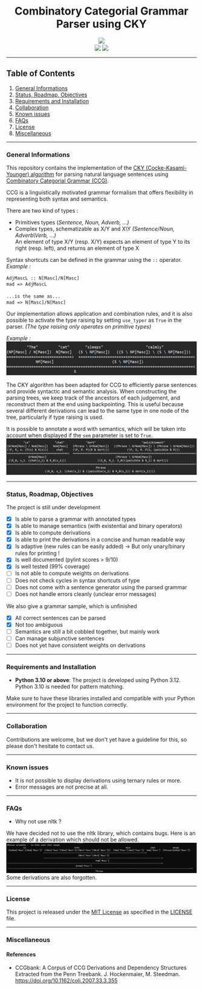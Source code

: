 <h1 align="center">Combinatory Categorial Grammar Parser using CKY</h1>
<p align="center">
<img src="https://img.shields.io/badge/Python-3776AB?style=for-the-badge&logo=python&logoColor=white"></br>
<img src="https://img.shields.io/badge/Maintained%3F-yes-green.svg">
<img src="https://img.shields.io/github/license/abelloun/cyk.svg">
</p>

***
## Table of Contents
1. [General Informations](#general-info)
2. [Status, Roadmap, Objectives](#status)
3. [Requirements and Installation](#installation)
4. [Collaboration](#collaboration)
5. [Known issues](#bugs)
5. [FAQs](#faqs)
6. [License](#license)
7. [Miscellaneous](#extra)

***
### General Informations
<a name="general-info"></a>
This repository contains the implementation of the [CKY (Cocke-Kasami-Younger) algorithm](https://en.wikipedia.org/wiki/CYK_algorithm) for parsing natural language sentences using [Combinatory Categorial Grammar (CCG)](https://en.wikipedia.org/wiki/Combinatory_categorial_grammar).

CCG is a linguistically motivated grammar formalism that offers flexibility in representing both syntax and semantics.

There are two kind of types :
- Primitives types (*Sentence, Noun, Adverb, ...)*
- Complex types, schematizable as X/Y and X\Y *(Sentence/Noun, Adverb\\Verb, ...)*\
    An element of type X/Y (resp. X/Y) expects an element of type Y to its right (resp. left), and returns an element of type X

Syntax shortcuts can be defined in the grammar using the `::` operator.\
*Example :*
```
AdjMascL :: N[Masc]/N[Masc]
mad => AdjMascL

...is the same as...
mad => N[Masc]/N[Masc]
```



Our implementation allows application and combination rules, and it is also possible to activate the type raising by setting `use_typer` as `True` in the parser. *(The type raising only operates on primitive types)*

*Example :*\
![Derivation example of the sentence 'The cat sleeps calmly'.](/image/derivexample.png "Derivation example of the sentence 'The cat sleeps calmly'.")

The CKY algorithm has been adapted for CCG to efficiently parse sentences and provide syntactic and semantic analysis. When constructing the parsing trees, we keep track of the ancestors of each judgement, and reconstruct them at the end using backpointing. This is useful because several different derivations can lead to the same type in one node of the tree, particularly if type raising is used.

It is possible to annotate a word with semantics, which will be taken into account when displayed if the `sem` parameter is set to `True`.\
![Derivation example of the sentence 'The cat sleeps calmly'.](/image/derivexamplesem.png "Derivation example of the sentence 'The cat sleeps calmly'.")

***
### Status, Roadmap, Objectives
<a name="status"></a>
The project is still under development
- [x] Is able to parse a grammar with annotated types
- [x] Is able to manage semantics (with existential and binary operators)
- [x] Is able to compute derivations
- [x] Is able to print the derivations in a concise and human readable way
- [x] Is adaptive (new rules can be easily added) -> But only unary/binary rules for printing !
- [x] Is well documented (pylint scores > 9/10)
- [x] Is well tested (99% coverage)
- [ ] Is not able to compute weights on derivations
- [ ] Does not check cycles in syntax shortcuts of type
- [ ] Does not come with a sentence generator using the parsed grammar
- [ ] Does not handle errors cleanly (unclear error messages)

We also give a grammar sample, which is unfinished
- [x] All correct sentences can be parsed
- [x] Not too ambiguous
- [ ] Semantics are still a bit cobbled together, but mainly work
- [ ] Can manage subjunctive sentences
- [ ] Does not yet have consistent weights on derivations

***
### Requirements and Installation
<a name="installation"></a>
- **Python 3.10 or above**: The project is developed using Python 3.12. Python 3.10 is needed for pattern matching.

Make sure to have these libraries installed and compatible with your Python environment for the project to function correctly.
***
### Collaboration
<a name="collaboration"></a>
Contributions are welcome, but we don't yet have a guideline for this, so please don't hesitate to contact us.
***
### Known issues
<a name="bugs"></a>
- It is not possible to display derivations using ternary rules or more.
- Error messages are not precise at all.

***
### FAQs
<a name="faqs"></a>
- Why not use nltk ?

We have decided not to use the nltk library, which contains bugs. Here is an example of a derivation which should not be allowed.\
![Wrong nltk derivation.](/image/wrongnltk.png "Wrong nltk derivation.")\
Some derivations are also forgotten.
***
### License
<a name="license"></a>
This project is released under the [MIT License](LICENSE) as specified in the [LICENSE](LICENSE) file.
***
### Miscellaneous
<a name="extra"></a>
#### References

- CCGbank: A Corpus of CCG Derivations and Dependency Structures Extracted from the Penn Treebank. J. Hockenmaier, M. Steedman. https://doi.org/10.1162/coli.2007.33.3.355
